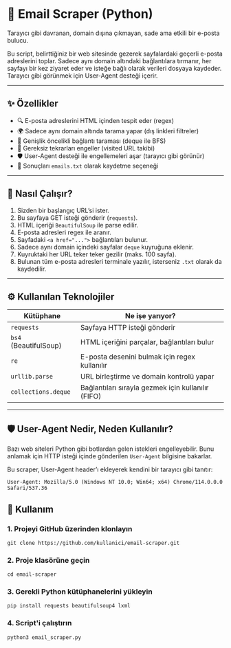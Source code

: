 # 📧 Email Scraper (Python)  
Tarayıcı gibi davranan, domain dışına çıkmayan, sade ama etkili bir e-posta bulucu.

Bu script, belirttiğiniz bir web sitesinde gezerek sayfalardaki geçerli e-posta adreslerini toplar. Sadece aynı domain altındaki bağlantılara tırmanır, her sayfayı bir kez ziyaret eder ve isteğe bağlı olarak verileri dosyaya kaydeder. Tarayıcı gibi görünmek için User-Agent desteği içerir.

---

## ✨ Özellikler

- 🔍 E-posta adreslerini HTML içinden tespit eder (regex)
- 🌍 Sadece aynı domain altında tarama yapar (dış linkleri filtreler)
- 🧭 Genişlik öncelikli bağlantı taraması (deque ile BFS)
- 🧠 Gereksiz tekrarları engeller (visited URL takibi)
- 🛡️ User-Agent desteği ile engellemeleri aşar (tarayıcı gibi görünür)
- 💾 Sonuçları `emails.txt` olarak kaydetme seçeneği

---

## 🧠 Nasıl Çalışır?

1. Sizden bir başlangıç URL’si ister.  
2. Bu sayfaya GET isteği gönderir (`requests`).
3. HTML içeriği `BeautifulSoup` ile parse edilir.
4. E-posta adresleri regex ile aranır.
5. Sayfadaki `<a href="...">` bağlantıları bulunur.
6. Sadece aynı domain içindeki sayfalar `deque` kuyruğuna eklenir.
7. Kuyruktaki her URL teker teker gezilir (maks. 100 sayfa).
8. Bulunan tüm e-posta adresleri terminale yazılır, isterseniz `.txt` olarak da kaydedilir.

---

## ⚙️ Kullanılan Teknolojiler

| Kütüphane      | Ne işe yarıyor?                               |
|----------------|------------------------------------------------|
| `requests`     | Sayfaya HTTP isteği gönderir                   |
| `bs4` (BeautifulSoup) | HTML içeriğini parçalar, bağlantıları bulur  |
| `re`           | E-posta desenini bulmak için regex kullanılır |
| `urllib.parse` | URL birleştirme ve domain kontrolü yapar       |
| `collections.deque` | Bağlantıları sırayla gezmek için kullanılır (FIFO) |

---

## 🛡️ User-Agent Nedir, Neden Kullanılır?

Bazı web siteleri Python gibi botlardan gelen istekleri engelleyebilir. Bunu anlamak için HTTP isteği içinde gönderilen `User-Agent` bilgisine bakarlar.

Bu scraper, User-Agent header’ı ekleyerek kendini bir tarayıcı gibi tanıtır:

```http
User-Agent: Mozilla/5.0 (Windows NT 10.0; Win64; x64) Chrome/114.0.0.0 Safari/537.36
```

## 🚀 Kullanım

### 1. Projeyi GitHub üzerinden klonlayın
```
git clone https://github.com/kullanici/email-scraper.git
```

### 2. Proje klasörüne geçin
```
cd email-scraper
```

### 3. Gerekli Python kütüphanelerini yükleyin
```
pip install requests beautifulsoup4 lxml
```

### 4. Script'i çalıştırın
```
python3 email_scraper.py
```


